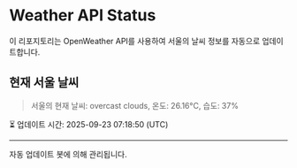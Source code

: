 
# Weather API Status

이 리포지토리는 OpenWeather API를 사용하여 서울의 날씨 정보를 자동으로 업데이트합니다.

## 현재 서울 날씨
> 서울의 현재 날씨: overcast clouds, 온도: 26.16°C, 습도: 37%

⏳ 업데이트 시간: 2025-09-23 07:18:50 (UTC)

---
자동 업데이트 봇에 의해 관리됩니다.
